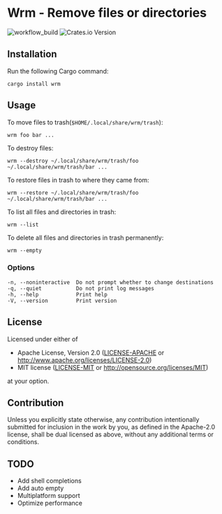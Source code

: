 # Wrm - Remove files or directories

![workflow_build](https://github.com/p1486/sdmw/actions/workflows/build.yml/badge.svg)
![Crates.io Version](https://img.shields.io/crates/v/wrm)

## Installation
Run the following Cargo command:
```
cargo install wrm
```

## Usage
To move files to trash(`$HOME/.local/share/wrm/trash`):
```console
wrm foo bar ...
```

To destroy files:
```console
wrm --destroy ~/.local/share/wrm/trash/foo ~/.local/share/wrm/trash/bar ...
```

To restore files in trash to where they came from:
```console
wrm --restore ~/.local/share/wrm/trash/foo ~/.local/share/wrm/trash/bar ...
```

To list all files and directories in trash:
```console
wrm --list
```

To delete all files and directories in trash permanently:
```console
wrm --empty
```

### Options
```console
-n, --noninteractive  Do not prompt whether to change destinations
-q, --quiet           Do not print log messages
-h, --help            Print help
-V, --version         Print version
```

## License

Licensed under either of

 * Apache License, Version 2.0
   ([LICENSE-APACHE](LICENSE-APACHE) or http://www.apache.org/licenses/LICENSE-2.0)
 * MIT license
   ([LICENSE-MIT](LICENSE-MIT) or http://opensource.org/licenses/MIT)

at your option.

## Contribution

Unless you explicitly state otherwise, any contribution intentionally submitted
for inclusion in the work by you, as defined in the Apache-2.0 license, shall be
dual licensed as above, without any additional terms or conditions.

## TODO
- Add shell completions
- Add auto empty
- Multiplatform support
- Optimize performance
